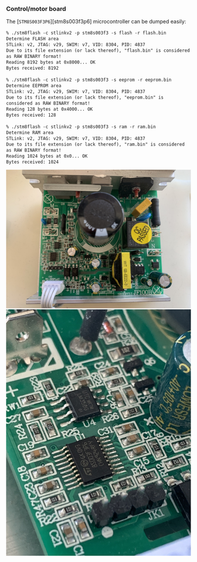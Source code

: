 ### Control/motor board

The [`STM8S003F3P6`][stm8s003f3p6] microcontroller can be dumped easily:

```shell
% ./stm8flash -c stlinkv2 -p stm8s003f3 -s flash -r flash.bin
Determine FLASH area
STLink: v2, JTAG: v29, SWIM: v7, VID: 8304, PID: 4837
Due to its file extension (or lack thereof), "flash.bin" is considered as RAW BINARY format!
Reading 8192 bytes at 0x8000... OK
Bytes received: 8192

% ./stm8flash -c stlinkv2 -p stm8s003f3 -s eeprom -r eeprom.bin
Determine EEPROM area
STLink: v2, JTAG: v29, SWIM: v7, VID: 8304, PID: 4837
Due to its file extension (or lack thereof), "eeprom.bin" is considered as RAW BINARY format!
Reading 128 bytes at 0x4000... OK
Bytes received: 128

% ./stm8flash -c stlinkv2 -p stm8s003f3 -s ram -r ram.bin
Determine RAM area
STLink: v2, JTAG: v29, SWIM: v7, VID: 8304, PID: 4837
Due to its file extension (or lack thereof), "ram.bin" is considered as RAW BINARY format!
Reading 1024 bytes at 0x0... OK
Bytes received: 1024
```

![control_board](./../img/treadmill_control_board.jpg)
![control_board_detail](./../img/treadmill_control_board_detail.jpg)
